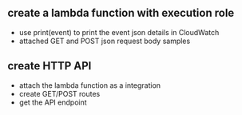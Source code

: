 ## create a lambda function with execution role
  * use print(event) to print the event json details in CloudWatch
  * attached GET and POST json request body samples
  
## create HTTP API
  * attach the lambda function as a integration
  * create GET/POST routes
  * get the API endpoint
  
